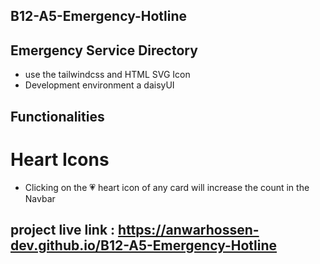 ## B12-A5-Emergency-Hotline

## Emergency Service Directory

<ul>
<li>use the tailwindcss and HTML SVG Icon  </li>
<li>Development environment a daisyUI </li>
</ul>

## Functionalities

<h1>Heart Icons</h1>
<ul>
<li>Clicking on the 💗 heart icon of any card will increase the count in the Navbar  </li>
</ul>

## project live link : https://anwarhossen-dev.github.io/B12-A5-Emergency-Hotline
